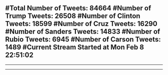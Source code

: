 #Total Number of Tweets: 84664 
#Number of Trump Tweets: 26508
#Number of Clinton Tweets: 18599
#Number of Cruz Tweets: 16290
#Number of Sanders Tweets: 14833
#Number of Rubio Tweets: 6945
#Number of Carson Tweets: 1489
#Current Stream Started at Mon Feb  8 22:51:02
---
---
---
